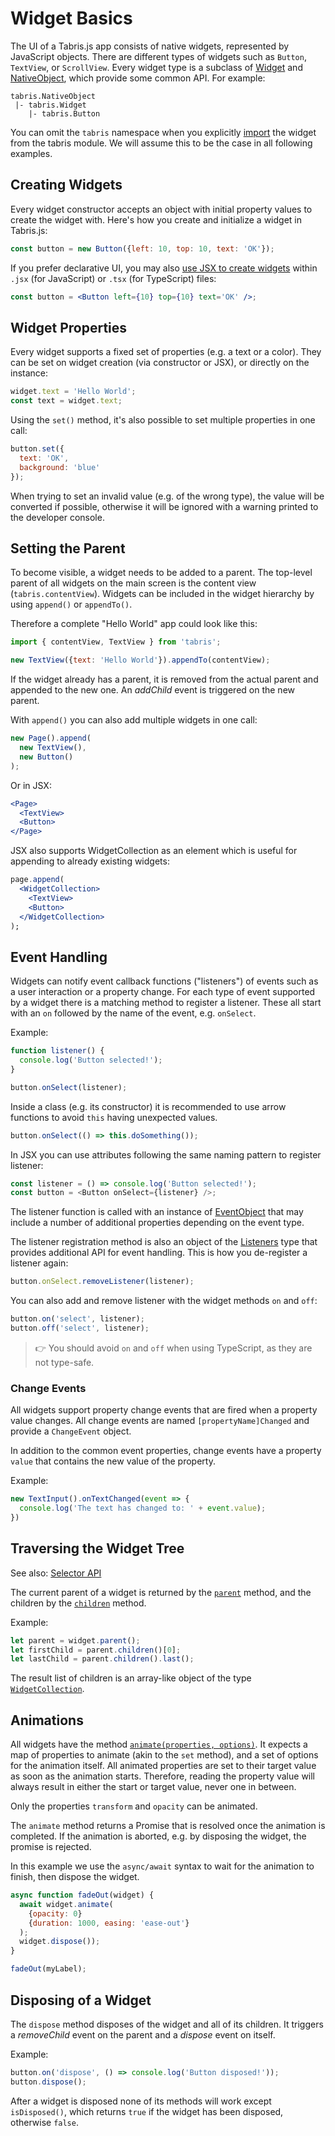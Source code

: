 ---
---
# Widget Basics

The UI of a Tabris.js app consists of native widgets, represented by JavaScript objects. There are different types of widgets such as `Button`, `TextView`, or `ScrollView`. Every widget type is a subclass of [Widget](api/widgets/Widget.md) and [NativeObject](api/NativeObject.md), which provide some common API. For example:

```
tabris.NativeObject
 |- tabris.Widget
    |- tabris.Button
```

You can omit the `tabris` namespace when you explicitly [import](./modules.md) the widget from the tabris module. We will assume this to be the case in all following examples.

## Creating Widgets

Every widget constructor accepts an object with initial property values to create the widget with. Here's how you create and initialize a widget in Tabris.js:

```js
const button = new Button({left: 10, top: 10, text: 'OK'});
```

If you prefer declarative UI, you may also [use JSX to create widgets](./lang.md#JSX) within `.jsx` (for JavaScript) or `.tsx` (for TypeScript) files:

```jsx
const button = <Button left={10} top={10} text='OK' />;
```

## Widget Properties

Every widget supports a fixed set of properties (e.g. a text or a color). They can be set on widget creation (via constructor or JSX), or directly on the instance:

```js
widget.text = 'Hello World';
const text = widget.text;
```

Using the `set()` method, it's also possible to set multiple properties in one call:

```js
button.set({
  text: 'OK',
  background: 'blue'
});
```

When trying to set an invalid value (e.g. of the wrong type), the value will be converted if possible, otherwise it will be ignored with a warning printed to the developer console.

## Setting the Parent

To become visible, a widget needs to be added to a parent. The top-level parent of all widgets on the main screen is the content view (`tabris.contentView`). Widgets can be included in the widget hierarchy by using `append()` or `appendTo()`.

Therefore a complete "Hello World" app could look like this:

```js
import { contentView, TextView } from 'tabris';

new TextView({text: 'Hello World'}).appendTo(contentView);
```

If the widget already has a parent, it is removed from the actual parent and appended to the new one. An *addChild* event is triggered on the new parent.

With `append()` you can also add multiple widgets in one call:

```js
new Page().append(
  new TextView(),
  new Button()
);
```

Or in JSX:

```jsx
<Page>
  <TextView>
  <Button>
</Page>
```

JSX also supports WidgetCollection as an element which is useful for appending to already existing widgets:

```jsx
page.append(
  <WidgetCollection>
    <TextView>
    <Button>
  </WidgetCollection>
);
```

## Event Handling

Widgets can notify event callback functions ("listeners") of events such as a user interaction or a property change. For each type of event supported by a widget there is a matching method to register a listener. These all start with an `on` followed by the name of the event, e.g. `onSelect`.

Example:

```js
function listener() {
  console.log('Button selected!');
}

button.onSelect(listener);
```

Inside a class (e.g. its constructor) it is recommended to use arrow functions to avoid `this` having unexpected values.

```js
button.onSelect(() => this.doSomething());
```

In JSX you can use attributes following the same naming pattern to register listener:

```js
const listener = () => console.log('Button selected!');
const button = <Button onSelect={listener} />;
```

The listener function is called with an instance of [EventObject](./api/EventObject.md) that may include a number of additional properties depending on the event type.

The listener registration method is also an object of the [Listeners](./api/Listeners.md) type that provides additional API for event handling. This is how you de-register a listener again:

```js
button.onSelect.removeListener(listener);
```

You can also add and remove listener with the widget methods `on` and `off`:

```js
button.on('select', listener);
button.off('select', listener);
```

> :point_right: You should avoid `on` and `off` when using TypeScript, as they are not type-safe.

### Change Events

All widgets support property change events that are fired when a property value changes. All change events are named `[propertyName]Changed` and provide a `ChangeEvent` object.

In addition to the common event properties, change events have a property `value` that contains the new value of the property.

Example:

```js
new TextInput().onTextChanged(event => {
  console.log('The text has changed to: ' + event.value);
})
```

## Traversing the Widget Tree

See also: [Selector API](selector.md)

The current parent of a widget is returned by the [`parent`](api/Widget.md#parent) method,
and the children by the [`children`](api/Widget.md#children) method.

Example:

```js
let parent = widget.parent();
let firstChild = parent.children()[0];
let lastChild = parent.children().last();
```

The result list of children is an array-like object of the type [`WidgetCollection`](api/WidgetCollection.md).

## Animations

All widgets have the method [`animate(properties, options)`](api/Widget.md#animateproperties-options). It expects a map of properties to animate (akin to the `set` method), and a set of options for the animation itself.
All animated properties are set to their target value as soon as the animation starts. Therefore, reading the property value will always result in either the start or target value, never one in between.

Only the properties `transform` and `opacity` can be animated.

The `animate` method returns a Promise that is resolved once the animation is completed. If the animation is aborted, e.g. by disposing the widget, the promise is rejected.

In this example we use the `async/await` syntax to wait for the animation to finish, then dispose the widget.

```js
async function fadeOut(widget) {
  await widget.animate(
    {opacity: 0}
    {duration: 1000, easing: 'ease-out'}
  );
  widget.dispose());
}

fadeOut(myLabel);
```

## Disposing of a Widget

The `dispose` method disposes of the widget and all of its children. It triggers a *removeChild* event on the parent and a *dispose* event on itself.

Example:

```js
button.on('dispose', () => console.log('Button disposed!'));
button.dispose();
```

After a widget is disposed none of its methods will work except `isDisposed()`, which returns `true` if the widget has been disposed, otherwise `false`.
